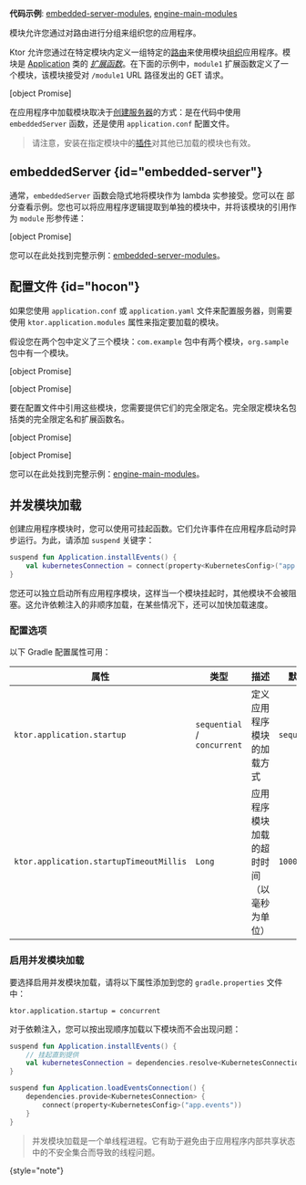 [//]: # (title: 模块)

<tldr>
<p>
<b>代码示例</b>: 
<a href="https://github.com/ktorio/ktor-documentation/tree/%ktor_version%/codeSnippets/snippets/embedded-server-modules">embedded-server-modules</a>, 
<a href="https://github.com/ktorio/ktor-documentation/tree/%ktor_version%/codeSnippets/snippets/engine-main-modules">engine-main-modules</a>
</p>
</tldr>

<link-summary>模块允许您通过对路由进行分组来组织您的应用程序。</link-summary>

Ktor 允许您通过在特定模块内定义一组特定的[路由](server-routing.md)来使用模块[组织](server-application-structure.md)应用程序。模块是 [Application](https://api.ktor.io/ktor-server/ktor-server-core/io.ktor.server.application/-application/index.html) 类的 _[扩展函数](https://kotlinlang.org/docs/extensions.html)_。在下面的示例中，`module1` 扩展函数定义了一个模块，该模块接受对 `/module1` URL 路径发出的 GET 请求。

[object Promise]

在应用程序中加载模块取决于[创建服务器](server-create-and-configure.topic)的方式：是在代码中使用 `embeddedServer` 函数，还是使用 `application.conf` 配置文件。

> 请注意，安装在指定模块中的[插件](server-plugins.md#install)对其他已加载的模块也有效。

## embeddedServer {id="embedded-server"}

通常，`embeddedServer` 函数会隐式地将模块作为 lambda 实参接受。您可以在 [](server-create-and-configure.topic#embedded-server) 部分查看示例。您也可以将应用程序逻辑提取到单独的模块中，并将该模块的引用作为 `module` 形参传递：

[object Promise]

您可以在此处找到完整示例：[embedded-server-modules](https://github.com/ktorio/ktor-documentation/tree/%ktor_version%/codeSnippets/snippets/embedded-server-modules)。

## 配置文件 {id="hocon"}

如果您使用 `application.conf` 或 `application.yaml` 文件来配置服务器，则需要使用 `ktor.application.modules` 属性来指定要加载的模块。

假设您在两个包中定义了三个模块：`com.example` 包中有两个模块，`org.sample` 包中有一个模块。

<tabs>
<tab title="Application.kt">

[object Promise]

</tab>
<tab title="Sample.kt">

[object Promise]

</tab>
</tabs>

要在配置文件中引用这些模块，您需要提供它们的完全限定名。完全限定模块名包括类的完全限定名和扩展函数名。

<tabs group="config">
<tab title="application.conf" group-key="hocon">

[object Promise]

</tab>
<tab title="application.yaml" group-key="yaml">

[object Promise]

</tab>
</tabs>

您可以在此处找到完整示例：[engine-main-modules](https://github.com/ktorio/ktor-documentation/tree/%ktor_version%/codeSnippets/snippets/engine-main-modules)。

## 并发模块加载

创建应用程序模块时，您可以使用可挂起函数。它们允许事件在应用程序启动时异步运行。为此，请添加 `suspend` 关键字：

```kotlin
suspend fun Application.installEvents() {
    val kubernetesConnection = connect(property<KubernetesConfig>("app.events"))
}
```

您还可以独立启动所有应用程序模块，这样当一个模块挂起时，其他模块不会被阻塞。这允许依赖注入的非顺序加载，在某些情况下，还可以加快加载速度。

### 配置选项

以下 Gradle 配置属性可用：

| 属性                                | 类型                        | 描述                                           | 默认值      |
|-------------------------------------|-----------------------------|------------------------------------------------|-------------|
| `ktor.application.startup`          | `sequential` / `concurrent` | 定义应用程序模块的加载方式                     | `sequential` |
| `ktor.application.startupTimeoutMillis` | `Long`                      | 应用程序模块加载的超时时间（以毫秒为单位） | `100000`    |

### 启用并发模块加载

要选择启用并发模块加载，请将以下属性添加到您的 `gradle.properties` 文件中：

```none
ktor.application.startup = concurrent
```

对于依赖注入，您可以按出现顺序加载以下模块而不会出现问题：

```kotlin
suspend fun Application.installEvents() {
    // 挂起直到提供
    val kubernetesConnection = dependencies.resolve<KubernetesConnection>()
}

suspend fun Application.loadEventsConnection() {
    dependencies.provide<KubernetesConnection> {
        connect(property<KubernetesConfig>("app.events"))
    }
}
```

> 并发模块加载是一个单线程进程。它有助于避免由于应用程序内部共享状态中的不安全集合而导致的线程问题。
>
{style="note"}